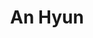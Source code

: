 ---
# Display name
title: An Hyun

# Full Name (for SEO)
first_name: Hyun
last_name: An

# Is this the primary user of the site?
superuser: true

# Role/position
role: Department of Computer Science and Engineering, JBNU

# Organizations/Affiliations
organizations:
  - name: Jeonbuk National University
    url: 'https://www.jbnu.ac.kr/kor/'

# Short bio (displayed in user profile at end of posts)
bio: Web Development, Artificial intelligence, Back-end, Front-end

interests:
  - Web Development
  - Artificial intelligence
  - Back-end
  - Front-end
  

  
education:
  courses:
    - course: Department of Computer Science and Engineering
      institution: Jeonbuk National University
      year: ~2026

languages:
  - language: Korean
    proficiency: native
  - language: English
    proficiency: fluent

skills:
  - name: Development Language
    color: '#eeac02'
    color_border: '#f0bf23'
    items:
      - name: Python
        description: ''
        percent: 60
      - name: C/C++
        description: ''
        percent: 80
      - name: Java
        description: ''
        percent: 80
  - name: Framework
    color: '#28a745'
    color_border: '#2ecc71'
    items:
      - name: Node.js
        description: ''
        percent: 40
      - name: React
        description: ''
        percent: 60
      - name: Spring Boot
        description: ''
        percent: 80

# Personal goals
goals:
  - Back-end Developer
  - Studying Artificial Intelligence

# Social/Academic Networking
# For available icons, see: https://docs.hugoblox.com/getting-started/page-builder/#icons
#   For an email link, use "fas" icon pack, "envelope" icon, and a link in the
#   form "mailto:your-email@example.com" or "#contact" for contact widget.
social:
  - icon: envelope
    icon_pack: fas
    link: 'mailto:lipsul061722@jbnu.ac.kr'
  - icon: github
    icon_pack: fab
    link: https://github.com/slyhyun
  - icon: instagram
    icon_pack: fab
    link: https://www.instagram.com/slyhyun_
# Link to a PDF of your resume/CV from the About widget.
# To enable, copy your resume/CV to `static/files/cv.pdf` and uncomment the lines below.
# - icon: cv
#   icon_pack: ai
#   link: files/cv.pdf

# Enter email to display Gravatar (if Gravatar enabled in Config)
email: ''

# Highlight the author in author lists? (true/false)
highlight_name: true

# Organizational groups that you belong to (for People widget)
#   Set this to `[]` or comment out if you are not using People widget.
user_groups:
  - admin


---